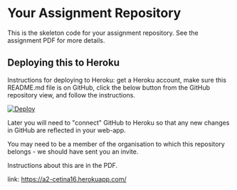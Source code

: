 # Your Assignment Repository

This is the skeleton code for your assignment repository. See the assignment PDF for more details.

## Deploying this to Heroku

Instructions for deploying to Heroku: get a Heroku account, make sure this README.md file is on GitHub, click the below button from the GitHub repository view, and follow the instructions.

[![Deploy](https://www.herokucdn.com/deploy/button.png)](https://heroku.com/deploy)

Later you will need to "connect" GitHub to Heroku so that any new changes in GitHub are reflected in your web-app.

You may need to be a member of the organisation to which this repository belongs - we should have sent you an invite.

Instructions about this are in the PDF.

link: https://a2-cetina16.herokuapp.com/
